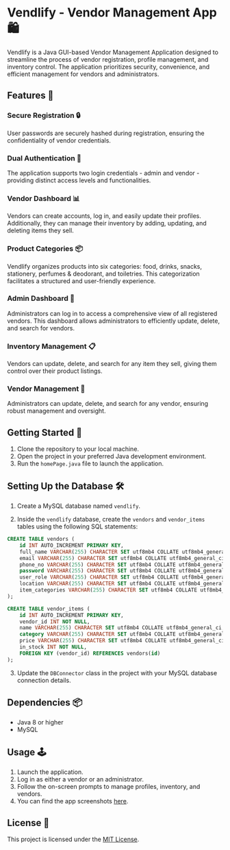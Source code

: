# Vendlify - Vendor Management App 🛍️

Vendlify is a Java GUI-based Vendor Management Application designed to streamline the process of vendor registration, profile management, and inventory control. The application prioritizes security, convenience, and efficient management for vendors and administrators.

## Features 🚀

### Secure Registration 🔒

User passwords are securely hashed during registration, ensuring the confidentiality of vendor credentials.

### Dual Authentication 🔄

The application supports two login credentials - admin and vendor - providing distinct access levels and functionalities.

### Vendor Dashboard 📊

Vendors can create accounts, log in, and easily update their profiles. Additionally, they can manage their inventory by adding, updating, and deleting items they sell.

### Product Categories 📦

Vendlify organizes products into six categories: food, drinks, snacks, stationery, perfumes & deodorant, and toiletries. This categorization facilitates a structured and user-friendly experience.

### Admin Dashboard 👑

Administrators can log in to access a comprehensive view of all registered vendors. This dashboard allows administrators to efficiently update, delete, and search for vendors.

### Inventory Management 📋

Vendors can update, delete, and search for any item they sell, giving them control over their product listings.

### Vendor Management 🤝

Administrators can update, delete, and search for any vendor, ensuring robust management and oversight.

## Getting Started 🚗

1. Clone the repository to your local machine.
2. Open the project in your preferred Java development environment.
3. Run the `homePage.java` file to launch the application.

## Setting Up the Database 🛠️

1. Create a MySQL database named `vendlify`.

2. Inside the `vendlify` database, create the `vendors` and `vendor_items` tables using the following SQL statements:

```sql
CREATE TABLE vendors (
    id INT AUTO_INCREMENT PRIMARY KEY,
    full_name VARCHAR(255) CHARACTER SET utf8mb4 COLLATE utf8mb4_general_ci,
    email VARCHAR(255) CHARACTER SET utf8mb4 COLLATE utf8mb4_general_ci,
    phone_no VARCHAR(255) CHARACTER SET utf8mb4 COLLATE utf8mb4_general_ci,
    password VARCHAR(255) CHARACTER SET utf8mb4 COLLATE utf8mb4_general_ci,
    user_role VARCHAR(255) CHARACTER SET utf8mb4 COLLATE utf8mb4_general_ci DEFAULT 'vendor',
    location VARCHAR(255) CHARACTER SET utf8mb4 COLLATE utf8mb4_general_ci,
    item_categories VARCHAR(255) CHARACTER SET utf8mb4 COLLATE utf8mb4_general_ci
);

CREATE TABLE vendor_items (
    id INT AUTO_INCREMENT PRIMARY KEY,
    vendor_id INT NOT NULL,
    name VARCHAR(255) CHARACTER SET utf8mb4 COLLATE utf8mb4_general_ci,
    category VARCHAR(255) CHARACTER SET utf8mb4 COLLATE utf8mb4_general_ci,
    price VARCHAR(255) CHARACTER SET utf8mb4 COLLATE utf8mb4_general_ci,
    in_stock INT NOT NULL,
    FOREIGN KEY (vendor_id) REFERENCES vendors(id)
);
```

3. Update the `DBConnector` class in the project with your MySQL database connection details.

## Dependencies 📦

- Java 8 or higher
- MySQL

## Usage 🕹️

1. Launch the application.
2. Log in as either a vendor or an administrator.
3. Follow the on-screen prompts to manage profiles, inventory, and vendors.
4. You can find the app screenshots [here](./screenshots).

## License 📄

This project is licensed under the [MIT License](LICENSE).

